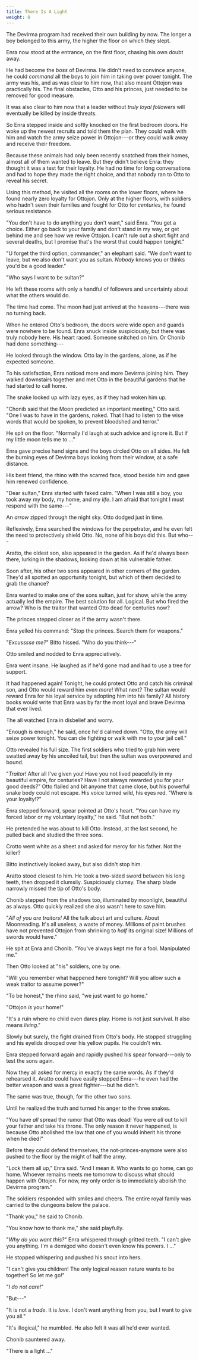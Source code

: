 ```yaml
---
title: There Is A Light
weight: 8
---
```

The Devirma program had received their own building by now. The longer a boy belonged to this army, the higher the floor on which they slept. 

Enra now stood at the entrance, on the first floor, chasing his own doubt away.

He had become the _boss_ of Devirma. He didn't need to convince anyone, he could _command_ all the boys to join him in taking over power tonight. The army was his, and as was clear to him now, that also meant Ottojon was practically his. The final obstacles, Otto and his princes, just needed to be removed for good measure.

It was also clear to him now that a leader without _truly loyal followers_ will eventually be killed by inside threats.

So Enra stepped inside and softly knocked on the first bedroom doors. He woke up the newest recruits and told them the plan. They could walk with him and watch the army seize power in Ottojon---or they could walk away and receive their freedom.

Because these animals had only been recently snatched from their homes, almost all of them wanted to leave. But they didn't believe Enra: they thought it was a test for their loyalty. He had no time for long conversations and had to hope they made the right choice, and that nobody ran to Otto to reveal his secret.

Using this method, he visited all the rooms on the lower floors, where he found nearly zero loyalty for Ottojon. Only at the higher floors, with soldiers who hadn't seen their families and fought for Otto for _centuries_, he found serious resistance.

"You don't have to do anything you don't want," said Enra. "You get a choice. Either go back to your family and don't stand in my way, or get behind me and see how we revive Ottojon. I can't rule out a short fight and several deaths, but I promise that's the worst that could happen tonight."

"U forget the third option, commander," an elephant said. "We don't want to leave, but we also don't want you as sultan. _Nobody_ knows you or thinks you'd be a good leader."

"Who says I want to be sultan?"

He left these rooms with only a handful of followers and uncertainty about what the others would do. 

The time had come. The moon had just arrived at the heavens---there was no turning back.

When he entered Otto's bedroom, the doors were wide open and guards were nowhere to be found. Enra snuck inside suspiciously, but there was truly nobody here. His heart raced. Someone snitched on him. Or Chonib had done something---

He looked through the window. Otto lay in the gardens, alone, as if he expected someone.

To his satisfaction, Enra noticed more and more Devirma joining him. They walked downstairs together and met Otto in the beautiful gardens that he had started to call home.

The snake looked up with lazy eyes, as if they had woken him up.

"Chonib said that the Moon predicted an important meeting," Otto said. "One I was to have in the gardens, naked. That I had to listen to the wise words that would be spoken, to prevent bloodshed and terror."

He spit on the floor. "Normally I'd laugh at such advice and ignore it. But if my little moon tells me to ..."

Enra gave precise hand signs and the boys circled Otto on all sides. He felt the burning eyes of Devirma boys looking from their window, at a safe distance.

His best friend, the rhino with the scarred face, stood beside him and gave him renewed confidence.

"Dear sultan," Enra started with faked calm. "When I was still a boy, you took away my body, my home, and my _life_. I am afraid that tonight I must respond with the same---"

An _arrow_ zipped through the night sky. Otto dodged just in time. 

Reflexively, Enra searched the windows for the perpetrator, and he even felt the need to protectively shield Otto. No, none of his boys did this. But who---

Aratto, the oldest son, also appeared in the garden. As if he'd always been there, lurking in the shadows, looking down at his vulnerable father.

Soon after, his other two sons appeared in other corners of the garden. They'd all spotted an opportunity tonight, but which of them decided to grab the chance?

Enra wanted to make one of the sons sultan, just for show, while the army actually led the empire. The best solution for all. Logical. But who fired the arrow? Who is the traitor that wanted Otto dead for centuries now?

The princes stepped closer as if the army wasn't there.

Enra yelled his command: "Stop the princes. Search them for weapons."

"_Excusssse me?_" Bitto hissed. "Who do you think---"

Otto smiled and nodded to Enra appreciatively.

Enra went insane. He laughed as if he'd gone mad and had to use a tree for support. 

It had happened again! Tonight, he could protect Otto and catch his criminal son, and Otto would reward him _even more_! What next? The sultan would reward Enra for his loyal service by adopting him into his family? All history books would write that Enra was by far the most loyal and brave Devirma that ever lived.

The all watched Enra in disbelief and worry.

"Enough is enough," he said, once he'd calmed down. "Otto, the army will seize power tonight. You can die fighting or walk with me to your jail cell."

Otto revealed his full size. The first soldiers who tried to grab him were swatted away by his uncoiled tail, but then the sultan was overpowered and bound.

"_Traitor!_ After all I've given you! Have you not lived peacefully in my beautiful empire, for centuries? Have I not always rewarded you for your good deeds?" Otto flailed and bit anyone that came close, but his powerful snake body could not escape. His voice turned wild, his eyes red. "Where is your loyalty!?"

Enra stepped forward, spear pointed at Otto's heart. "You can have my forced labor or my voluntary loyalty," he said. "But not both."

He pretended he was about to kill Otto. Instead, at the last second, he pulled back and studied the three sons. 

Crotto went white as a sheet and asked for mercy for his father. Not the killer?

Bitto instinctively looked away, but also didn't stop him.

Aratto stood closest to him. He took a two-sided sword between his long teeth, then dropped it clumsily. Suspiciously clumsy. The sharp blade narrowly missed the tip of Otto's body.

Chonib stepped from the shadows too, illuminated by moonlight, beautiful as always. Otto quickly realized she also wasn't here to save him.

"_All of you are traitors!_ All the talk about art and culture. About Moonreading. It's all useless, a waste of money. Millions of paint brushes have not prevented Ottojon from shrinking to _half_ its original size! Millions of swords would have."

He spit at Enra and Chonib. "You've always kept me for a fool. Manipulated me."

Then Otto looked at "his" soldiers, one by one.

"Will you remember what happened here tonight? Will you allow such a weak traitor to assume power?"

"To be honest," the rhino said, "we just want to go home."

"Ottojon _is_ your home!"

"It's a ruin where no child even dares play. Home is not just survival. It also means _living_."

Slowly but surely, the fight drained from Otto's body. He stopped struggling and his eyelids drooped over his yellow pupils. He couldn't win.

Enra stepped forward again and rapidly pushed his spear forward---only to test the sons again.

Now they all asked for mercy in exactly the same words. As if they'd rehearsed it. Aratto could have easily stopped Enra---he even had the better weapon and was a great fighter---but he didn't.

The same was true, though, for the other two sons.

Until he realized the truth and turned his anger to the three snakes.

"You have _all_ spread the rumor that Otto was dead! You were _all_ out to kill your father and take his throne. The only reason it never happened, is because Otto abolished the law that one of you would inherit his throne when he died!"

Before they could defend themselves, the not-princes-anymore were also pushed to the floor by the might of half the army.

"Lock them all up," Enra said. "And I mean it. Who wants to go home, can go home. Whoever remains meets me tomorrow to discuss what should happen with Ottojon. For now, my only order is to immediately abolish the Devirma program."

The soldiers responded with smiles and cheers. The entire royal family was carried to the dungeons below the palace.

"Thank you," he said to Chonib.

"You know how to thank me," she said playfully.

"_Why do you want this?_" Enra whispered through gritted teeth. "I can't give you anything. I'm a demigod who doesn't even know his powers. I ..."

He stopped whispering and pushed his snout into hers. 

"I can't give you children! The only logical reason nature wants to be together! So let me go!"

"_I do not care!_"

"But---"

"It is not a _trade_. It is _love_. I don't want anything from you, but I want to give you all."

"It's illogical," he mumbled. He also felt it was all he'd ever wanted.

Chonib sauntered away. 

"There is a light ..."